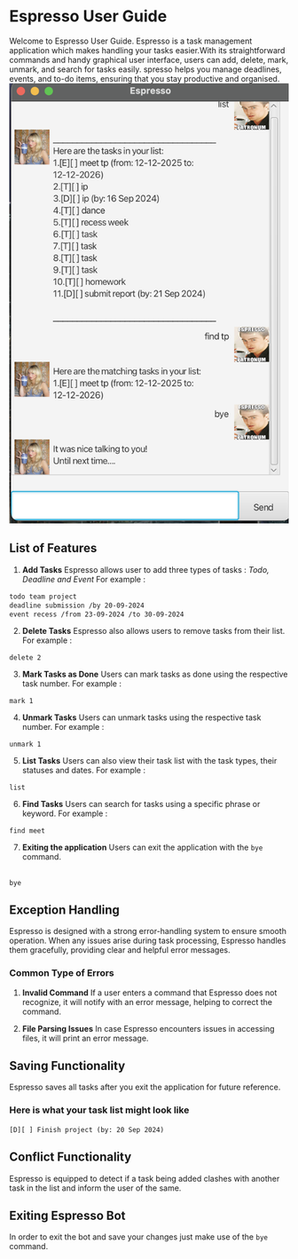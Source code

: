 # Espresso User Guide

Welcome to Espresso User Guide. Espresso is a task management application which makes handling your tasks easier.With its straightforward commands and handy graphical user interface, users can add, delete, mark, unmark, and search for tasks easily. spresso helps you manage deadlines, events, and to-do items, ensuring that you stay productive and organised.
![Product Screenshot](Ui.png)

## List of Features

1. **Add Tasks**
Espresso allows user to add three types of tasks : _Todo, Deadline and Event_
For example :
```
todo team project
deadline submission /by 20-09-2024
event recess /from 23-09-2024 /to 30-09-2024
```

2. **Delete Tasks**
Espresso also allows users to remove tasks from their list.
For example :
```
delete 2
```

3.  **Mark Tasks as Done**
Users can mark tasks as done using the respective task number. 
For example :
```
mark 1
```

4. **Unmark Tasks**
Users can unmark tasks using the respective task number.
For example :
```
unmark 1
```

5. **List Tasks**
Users can also view their task list with the task types, their statuses and dates.
For example :
```
list
```

6. **Find Tasks**
Users can search for tasks using a specific phrase or keyword.
For example :
```
find meet
```

7. **Exiting the application**
Users can exit the application with the `bye` command.
```

bye
```

## Exception Handling
Espresso is designed with a strong error-handling system to ensure smooth operation. When any issues arise during task processing, Espresso handles them gracefully, providing clear and helpful error messages.

### Common Type of Errors

1. **Invalid Command**
If a user enters a command that Espresso does not recognize, it will notify with an error message, helping to correct the command.

2. **File Parsing Issues**
In case Espresso encounters issues in accessing files, it will print an error message.

## Saving Functionality
Espresso saves all tasks after you exit the application for future reference.

### Here is what your task list might look like
```
[D][ ] Finish project (by: 20 Sep 2024)
```

## Conflict Functionality
Espresso is equipped to detect if a task being added clashes with another task in the list and inform the user of the same.

## Exiting Espresso Bot
In order to exit the bot and save your changes just make use of the `bye` command.
